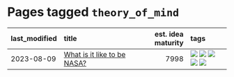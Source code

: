 # Pages tagged `theory_of_mind`

|last_modified|title|est. idea maturity|tags
|:---|:---|---:|:---|
|2023-08-09|[What is it like to be NASA?](../what_is_it_like_to_be_nasa.md)|7998|[![](https://img.shields.io/badge/tag-disunity_of_identity-e54ba1)](../tags/disunity_of_identity.md) [![](https://img.shields.io/badge/tag-organization_as_entity-426a5f)](../tags/organization_as_entity.md) [![](https://img.shields.io/badge/tag-philosophy-683f3)](../tags/philosophy.md) [![](https://img.shields.io/badge/tag-society_of_mind-e3b2c7)](../tags/society_of_mind.md) [![](https://img.shields.io/badge/tag-theory_of_mind-dafbc7)](../tags/theory_of_mind.md)|